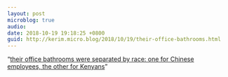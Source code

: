 ```yaml
---
layout: post
microblog: true
audio: 
date: 2018-10-19 19:18:25 +0800
guid: http://kerim.micro.blog/2018/10/19/their-office-bathrooms.html
---
```

“[their office bathrooms were separated by race: one for Chinese employees, the other for Kenyans](https://www.nytimes.com/2018/10/15/world/africa/kenya-china-racism.html)”
